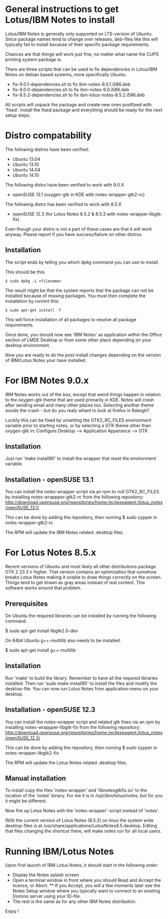 General instructions to get Lotus/IBM Notes to install
======================================================

Lotus/IBM Notes is generally only supported on LTS-version of Ubuntu. Since
package names tend to change over releases, deb-files like this will typically
fail to install because of their specific package requirements.

Chances are that things will work just fine, no matter what name the CUPS
printing system package is.

There are three scripts that can be used to fix dependencies in Lotus/IBM
Notes on debian based systems, more specifically Ubuntu.

* fix-9.0.1-dependencies.sh to fix ibm-notes-9.0.1.i586.deb
* fix-9.0.0-dependencies.sh to fix ibm-notes-9.0.i586.deb
* fix-8.5.2-dependencies.sh to fix ibm-lotus-notes-8.5.2.i586.deb

All scripts will unpack the package and create new ones postfixed with 'fixed'.
Install the fixed package and everything should be ready for the next setup steps.

Distro compatability
====================

The following distros have been verified:

* Ubuntu 13.04
* Ubuntu 13.10
* Ubuntu 14.04
* Ubuntu 14.10

The following distro have been verified to work with 9.0.X

* openSUSE 13.1 (oxygen-gtk in KDE with notes-wrapper-gtk2-rc)

The following distro has been verified to work with 8.5.X
* openSUSE 12.3 (for Lotus Notes 8.5.2 & 8.5.3 with notes-wrapper-libgtk-fix)

Even though your distro is not a part of these cases are that it will work
anyway. Please report if you have success/failure on other distros.

Installation
-------------

The script ends by telling you which dpkg command you can use to install.

This should be this:

	$ sudo dpkg -i <filename>

The result might be that the system reports that the package can not be
installed because of missing packages. You must then complete the installation
by runnint this:

	$ sudo apt-get install -f

This will force installation of all packages to resolve all package
requirements.

Once done, you should now see 'IBM Notes' as application within the Office
section of LMDE Desktop or from some other place depending on your desktop
environment.

Now you are ready to do the post-install changes depending on the version of
IBM/Lotus Notes your have installed.

For IBM Notes 9.0.x
===================

IBM Notes works out of the box, except that weird things happen in
relation to the oxygen-gtk theme that are used primarily in KDE. Notes will
crash after sending email and many other places too. Selecting another theme
avoids the crash - but do you realy whant to look at firefox in Raleigh?

Luckily this can be fixed by unsetting the GTK2_RC_FILES environment variable
prior to starting notes, or by selecting a GTK theme other than oxygen-gtk in:
Configure Desktop --> Application Apperance --> GTK

Installation
------------

Just run 'make install90' to install the wrapper that reset the environment
variable.

Installation - openSUSE 13.1
----------------------------

You can install the notes-wrapper script via an rpm to null GTK2_RC_FILES by
installing notes-wrappper-gtk2-rc from the following repository:
http://download.opensuse.org/repositories/home:/eclipseagent:/lotus_notes/openSUSE_13.1/

This can be done by adding the repository, then running
   $ sudo zypper in notes-wrapper-gtk2-rc

The RPM will update the IBM Notes related .desktop files.

For Lotus Notes 8.5.x
=====================

Recent versions of Ubuntu and most likely all other distributions package
GTK 2.23.3 ir higher. That version contains an optimization that somehow
breaks Lotus Notes making it unable to draw things correctly on the screen.
Things tend to get drawn as gray areas instead of real content. This
software works around that problem.

Prerequisites
-------------
On Ubuntu the required libraries can be installed by running the following
command.

   $ sudo apt-get install libgtk2.0-dev

On 64bit Ubuntu g++-multilib also needs to be installed.

   $ sudo apt-get install g++-multilib

Installation
------------
Run 'make' to build the library. Remember to have all the required libraries
installed. Then run 'sudo make install85' to install the files and modify the
desktop-file. You can now run Lotus Notes from application-menu on your desktop.

Installation - openSUSE 12.3
----------------------------
You can install the notes-wrapper script and related gtk fixes via an rpm by
installing notes-wrappper-libgtk-fix from the following repository:
http://download.opensuse.org/repositories/home:/eclipseagent:/lotus_notes/openSUSE_12.3/

This can be done by adding the repository, then running
   $ sudo zypper in notes-wrapper-libgtk2-fix
   
The RPM will update the Lotus Notes related .desktop files.

Manual installation
-------------------
To install copy the files 'notes-wrapper' and 'libnotesgtkfix.so' to the
location of the 'notes' binary. For me it is in /opt/ibm/lotus/notes, but
for you it might be different.

Now fire up Lotus Notes with the 'notes-wrapper'-script instead of 'notes'.

With the current version of Lotus Notes (8.5.2) on linux the system wide
desktop-files is at /usr/share/applications/LotusNotes8.5.desktop. Editing that
files changing the shortcut there, will make notes run for all local users.

Running IBM/Lotus Notes
=======================

Upon first laucnh of IBM Lotus Notes, it should start in the following order:
* Display the Notes splash screen
* Open a terminal window in front where you should Read and Accept the licence,
or Abort. 
** If you Accept, you will a few moments later see the Notes Setup window where
you typically want to connect to an existing Domino server using your ID-file. 
* The rest is the same as for any other IBM Notes distribution.

Enjoy !
